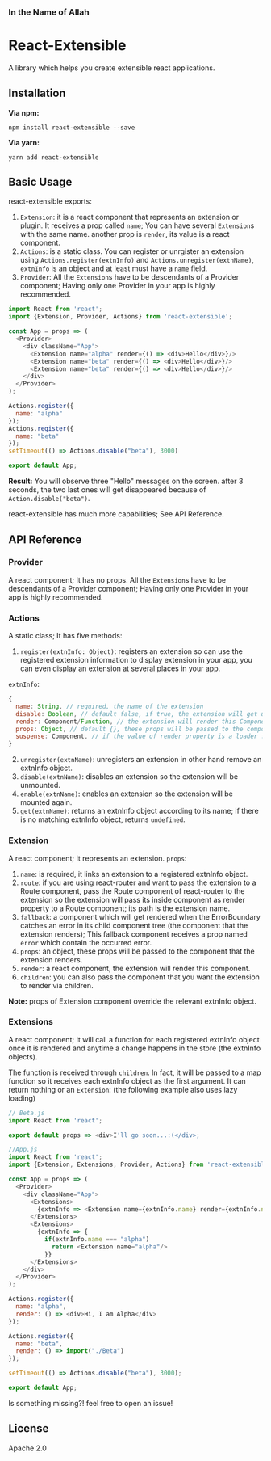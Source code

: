 ### In the Name of Allah

# React-Extensible

A library which helps you create extensible react applications.

## Installation

**Via npm:**

    npm install react-extensible --save

**Via yarn:**

    yarn add react-extensible

## Basic Usage

react-extensible exports:
1. `Extension`: it is a react component that represents an extension or plugin. It receives a prop called `name`; You can have several `Extension`s with the same name. another prop is `render`, its value is a react component.
2. `Actions`: is a static class. You can register or unrgister an extension using `Actions.register(extnInfo)` and `Actions.unregister(extnName)`, `extnInfo` is an object and at least must have a `name` field.
3. `Provider`: All the `Extension`s have to be descendants of a Provider component; Having only one Provider in your app is highly recommended.

```javascript
import React from 'react';
import {Extension, Provider, Actions} from 'react-extensible';

const App = props => (
  <Provider>
    <div className="App">
      <Extension name="alpha" render={() => <div>Hello</div>}/>
      <Extension name="beta" render={() => <div>Hello</div>}/>
      <Extension name="beta" render={() => <div>Hello</div>}/>
    </div>
  </Provider>
);

Actions.register({
  name: "alpha"
});
Actions.register({
  name: "beta"
});
setTimeout(() => Actions.disable("beta"), 3000)

export default App;
```

**Result:**
You will observe three "Hello" messages on the screen. after 3 seconds, the two last ones will get disappeared because of `Action.disable("beta")`.

react-extensible has much more capabilities; See API Reference.

## API Reference

### Provider

A react component; It has no props.
All the `Extension`s have to be descendants of a Provider component; Having only one Provider in your app is highly recommended.

### Actions

A static class; It has five methods:

1. `register(extnInfo: Object)`: registers an extension so can use the registered extension information to display extension in your app, you can even display an extension at several places in your app.

`extnInfo`:
```javascript
{
  name: String, // required, the name of the extension
  disable: Boolean, // default false, if true, the extension will get unmounted
  render: Component/Function, // the extension will render this Component if none of props.render and props.children of the extension component whose props.name is equal to the name property of this object. also, it can be a loader function that will be passed to React.lazy.
  props: Object, // default {}, these props will be passed to the component that the extension component renders.
  suspense: Component, // if the value of render property is a loader function, this component will get rendered till the main component is loaded, in fact, this will be passed to React.Suspense.
}
```
2. `unregister(extnName)`: unregisters an extension in other hand remove an extnInfo object.
3. `disable(extnName)`: disables an extension so the extension will be unmounted.
4. `enable(extnName)`: enables an extension so the extension will be mounted again.
5. `get(extnName)`: returns an extnInfo object according to its name; if there is no matching extnInfo object, returns `undefined`.

### Extension

A react component; It represents an extension. `props`:

1. `name`: is required, it links an extension to a registered extnInfo object.
2. `route`: if you are using react-router and want to pass the extension to a Route component, pass the Route component of react-router to the extension so the extension will pass its inside component as render property to a Route component; its path is the extension name.
3. `fallback`: a component which will get rendered when the ErrorBoundary catches an error in its child component tree (the component that the extension renders); This fallback component receives a prop named `error` which contain the occurred error.
4. `props`: an object, these props will be passed to the component that the extension renders.
5. `render`: a react component, the extension will render this component.
6. `children`: you can also pass the component that you want the extension to render via children.

**Note:** props of Extension component override the relevant extnInfo object.

### Extensions

A react component; It will call a function for each registered extnInfo object once it is rendered and anytime a change happens in the store (the extnInfo objects).

The function is received through `children`. In fact, it will be passed to a map function so it receives each extnInfo object as the first argument. It can return nothing or an `Extension`: (the following example also uses lazy loading)

```javascript
// Beta.js
import React from 'react';

export default props => <div>I'll go soon...:(</div>;

//App.js
import React from 'react';
import {Extension, Extensions, Provider, Actions} from 'react-extensible';

const App = props => (
  <Provider>
    <div className="App">
      <Extensions>
        {extnInfo => <Extension name={extnInfo.name} render={extnInfo.name === "alpha" && (() => <div>Hello, I'm alpha</div>)}/>}
      </Extensions>
      <Extensions>
        {extnInfo => {
          if(extnInfo.name === "alpha")
            return <Extension name="alpha"/>
          }}
      </Extensions>
    </div>
  </Provider>
);

Actions.register({
  name: "alpha",
  render: () => <div>Hi, I am Alpha</div>
});

Actions.register({
  name: "beta",
  render: () => import("./Beta")
});

setTimeout(() => Actions.disable("beta"), 3000);

export default App;
```

Is something missing?! feel free to open an issue!

## License

Apache 2.0
